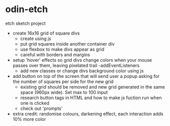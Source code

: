 # odin-etch
etch sketch project

- create 16x16 grid of square divs
  - create using js
  - put grid squares inside another container div
  - use flexbox to make divs appear as grid
  - careful with borders and margins
- setup 'hover' effects so grid divs change colors when your mouse passes over them, leaving pixelated trail
  -addEventListeners
  - add new classes or change divs background color using js
- add button on top of the screen that will send user a popup asking for the number of squares per side for the new grid
  - existing grid should be removed and new grid generated in the same space (960px wide).  Set max to 100 input
  - research button tags in HTML and how to make js fuction run when one is clicked
  - check out 'prompts'
- extra credit: randomise colours, darkening effect, each interaction adds 10% more color 


